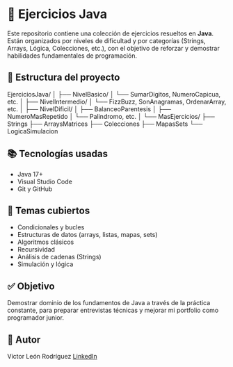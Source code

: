 # 🧠 Ejercicios Java

Este repositorio contiene una colección de ejercicios resueltos en **Java**. Están organizados por niveles de dificultad y por categorías (Strings, Arrays, Lógica, Colecciones, etc.), con el objetivo de reforzar y demostrar habilidades fundamentales de programación.

## 🚀 Estructura del proyecto

EjerciciosJava/ │ ├── NivelBasico/ │ └── SumarDigitos, NumeroCapicua, etc. │ ├── NivelIntermedio/ │ └── FizzBuzz, SonAnagramas, OrdenarArray, etc. │ ├── NivelDificil/ │ ├── BalanceoParentesis │ ├── NumeroMasRepetido │ └── Palindromo, etc. │ └── MasEjercicios/ ├── Strings ├── ArraysMatrices ├── Colecciones ├── MapasSets └── LogicaSimulacion


## 📚 Tecnologías usadas

- Java 17+
- Visual Studio Code
- Git y GitHub

## 🧪 Temas cubiertos

- Condicionales y bucles
- Estructuras de datos (arrays, listas, mapas, sets)
- Algoritmos clásicos
- Recursividad
- Análisis de cadenas (Strings)
- Simulación y lógica

## ✅ Objetivo

Demostrar dominio de los fundamentos de Java a través de la práctica constante, para preparar entrevistas técnicas y mejorar mi portfolio como programador junior.

## 🙌 Autor

Víctor León Rodríguez
[LinkedIn](https://www.linkedin.com/in/victorlrl) 
